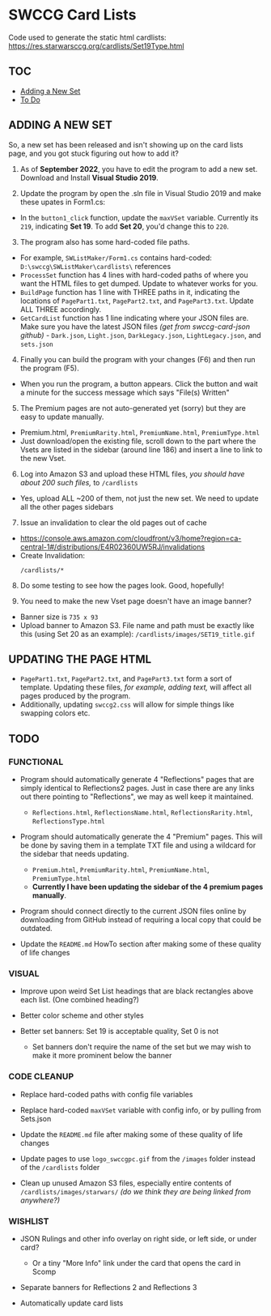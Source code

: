 # SWCCG Card Lists

Code used to generate the static html cardlists: https://res.starwarsccg.org/cardlists/Set19Type.html

## TOC

* <a href="#adding-a-new-set">Adding a New Set</a>
* <a href="#todo">To Do</a>


<a name="adding-a-new-set"></a>
## ADDING A NEW SET

So, a new set has been released and isn't showing up on the card lists page, and you got stuck figuring out how to add it?

1. As of **September 2022**, you have to edit the program to add a new set. Download and Install **Visual Studio 2019**.

2. Update the program by open the .sln file in Visual Studio 2019 and make these upates in Form1.cs:
  - In the `button1_click` function, update the `maxVSet` variable. Currently its `219`, indicating **Set 19**. To add **Set 20**, you'd change this to `220`.

3. The program also has some hard-coded file paths.
  - For example, `SWListMaker/Form1.cs` contains hard-coded: `D:\swccg\SWListMaker\cardlists\` references
  - `ProcessSet` function has 4 lines with hard-coded paths of where you want the HTML files to get dumped. Update to whatever works for you.
  - `BuildPage` function has 1 line with THREE paths in it, indicating the locations of `PagePart1.txt`, `PagePart2.txt`, and `PagePart3.txt`. Update ALL THREE accordingly.
  - `GetCardList` function has 1 line indicating where your JSON files are. Make sure you have the latest JSON files _(get from swccg-card-json github)_ - `Dark.json`, `Light.json`, `DarkLegacy.json`, `LightLegacy.json`, and `sets.json`

4. Finally you can build the program with your changes (F6) and then run the program (F5).
  - When you run the program, a button appears. Click the button and wait a minute for the success message which says "File(s) Written"

5. The Premium pages are not auto-generated yet (sorry) but they are easy to update manually.
  - Premium.html, `PremiumRarity.html`, `PremiumName.html`, `PremiumType.html`
  - Just download/open the existing file, scroll down to the part where the Vsets are listed in the sidebar (around line 186) and insert a line to link to the new Vset.

6. Log into Amazon S3 and upload these HTML files, _you should have about 200 such files,_ to `/cardlists`
  - Yes, upload ALL ~200 of them, not just the new set. We need to update all the other pages sidebars

7. Issue an invalidation to clear the old pages out of cache
  - https://console.aws.amazon.com/cloudfront/v3/home?region=ca-central-1#/distributions/E4R02360UW5RJ/invalidations
  - Create Invalidation:
    ```
    /cardlists/*
    ```

8. Do some testing to see how the pages look. Good, hopefully!

9. You need to make the new Vset page doesn't have an image banner? 
  - Banner size is `735 x 93`
  - Upload banner to Amazon S3. File name and path must be exactly like this (using Set 20 as an example): `/cardlists/images/SET19_title.gif`



## UPDATING THE PAGE HTML

 - `PagePart1.txt`, `PagePart2.txt`, and `PagePart3.txt` form a sort of template. Updating these files, _for example, adding text,_ will affect all pages produced by the program.
 - Additionally, updating `swccg2.css` will allow for simple things like swapping colors etc.





<a name="todo"></a>
## TODO

### FUNCTIONAL
- Program should automatically generate 4 "Reflections" pages that are simply identical to Reflections2 pages. Just in case there are any links out there pointing to "Reflections", we may as well keep it maintained.
  - `Reflections.html`, `ReflectionsName.html`, `ReflectionsRarity.html`, `ReflectionsType.html`

- Program should automatically generate the 4 "Premium" pages. This will be done by saving them in a template TXT file and using a wildcard for the sidebar that needs updating.
  - `Premium.html`, `PremiumRarity.html`, `PremiumName.html`, `PremiumType.html`
  - **Currently I have been updating the sidebar of the 4 premium pages manually**.

- Program should connect directly to the current JSON files online by downloading from GitHub instead of requiring a local copy that could be outdated.

- Update the `README.md` HowTo section after making some of these quality of life changes



### VISUAL
- Improve upon weird Set List headings that are black rectangles above each list. (One combined heading?)

- Better color scheme and other styles

- Better set banners: Set 19 is acceptable quality, Set 0 is not
  - Set banners don't require the name of the set but we may wish to make it more prominent below the banner



### CODE CLEANUP
- Replace hard-coded paths with config file variables

- Replace hard-coded `maxVSet` variable with config info, or by pulling from Sets.json

- Update the `README.md` file after making some of these quality of life changes

- Update pages to use `logo_swccgpc.gif` from the `/images` folder instead of the `/cardlists` folder

- Clean up unused Amazon S3 files, especially entire contents of `/cardlists/images/starwars/` _(do we think they are being linked from anywhere?)_



### WISHLIST
- JSON Rulings and other info overlay on right side, or left side, or under card?
  - Or a tiny "More Info" link under the card that opens the card in Scomp

- Separate banners for Reflections 2 and Reflections 3

- Automatically update card lists
